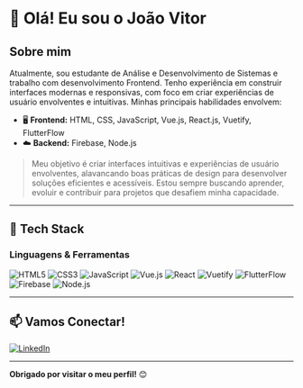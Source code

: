 # 👋 Olá! Eu sou o João Vitor

## Sobre mim
Atualmente, sou estudante de Análise e Desenvolvimento de Sistemas e trabalho com desenvolvimento Frontend. Tenho experiência em construir interfaces modernas e responsivas, com foco em criar experiências de usuário envolventes e intuitivas. Minhas principais habilidades envolvem:

- 🖥️ **Frontend:** HTML, CSS, JavaScript, Vue.js, React.js, Vuetify, FlutterFlow
- ☁️ **Backend:** Firebase, Node.js

> Meu objetivo é criar interfaces intuitivas e experiências de usuário envolventes, alavancando boas práticas de design para desenvolver soluções eficientes e acessíveis. Estou sempre buscando aprender, evoluir e contribuir para projetos que desafiem minha capacidade.

---

## 🚀 Tech Stack

### Linguagens & Ferramentas
<p align="left">
  <img src="https://img.shields.io/badge/HTML5-%23E34F26.svg?style=for-the-badge&logo=html5&logoColor=white" alt="HTML5"/>
  <img src="https://img.shields.io/badge/CSS3-%231572B6.svg?style=for-the-badge&logo=css3&logoColor=white" alt="CSS3"/>
  <img src="https://img.shields.io/badge/JavaScript-%23323330.svg?style=for-the-badge&logo=javascript&logoColor=%23F7DF1E" alt="JavaScript"/>
  <img src="https://img.shields.io/badge/Vue.js-%234FC08D.svg?style=for-the-badge&logo=vue.js&logoColor=white" alt="Vue.js"/>
  <img src="https://img.shields.io/badge/React-%2320232a.svg?style=for-the-badge&logo=react&logoColor=%2361DAFB" alt="React"/>
  <img src="https://img.shields.io/badge/Vuetify-%231867C0.svg?style=for-the-badge&logo=vuetify&logoColor=white" alt="Vuetify"/>
  <img src="https://img.shields.io/badge/FlutterFlow-%2346E1B6.svg?style=for-the-badge&logo=flutter&logoColor=white" alt="FlutterFlow"/>
  <img src="https://img.shields.io/badge/Firebase-%23039BE5.svg?style=for-the-badge&logo=firebase" alt="Firebase"/>
  <img src="https://img.shields.io/badge/Node.js-%2343853D.svg?style=for-the-badge&logo=node.js&logoColor=white" alt="Node.js"/>
</p>

---

## 📫 Vamos Conectar!
[![LinkedIn](https://img.shields.io/badge/LinkedIn-%230077B5.svg?style=for-the-badge&logo=linkedin&logoColor=white)](https://www.linkedin.com/in/jo%C3%A3o-vitor-alves-819186229)


---

**Obrigado por visitar o meu perfil!** 😊
